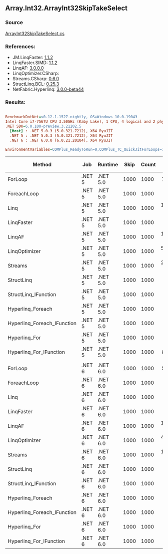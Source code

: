 ﻿## Array.Int32.ArrayInt32SkipTakeSelect

### Source
[ArrayInt32SkipTakeSelect.cs](../LinqBenchmarks/Array/Int32/ArrayInt32SkipTakeSelect.cs)

### References:
- JM.LinqFaster: [1.1.2](https://www.nuget.org/packages/JM.LinqFaster/1.1.2)
- LinqFaster.SIMD: [1.1.2](https://www.nuget.org/packages/LinqFaster.SIMD/1.0.3)
- LinqAF: [3.0.0.0](https://www.nuget.org/packages/LinqAF/3.0.0.0)
- LinqOptimizer.CSharp: [](https://www.nuget.org/packages/LinqOptimizer.CSharp/)
- Streams.CSharp: [0.6.0](https://www.nuget.org/packages/Streams.CSharp/0.6.0)
- StructLinq.BCL: [0.25.3](https://www.nuget.org/packages/StructLinq.BCL/0.25.3)
- NetFabric.Hyperlinq: [3.0.0-beta44](https://www.nuget.org/packages/NetFabric.Hyperlinq/3.0.0-beta44)

### Results:
``` ini

BenchmarkDotNet=v0.12.1.1527-nightly, OS=Windows 10.0.19043
Intel Core i7-7567U CPU 3.50GHz (Kaby Lake), 1 CPU, 4 logical and 2 physical cores
.NET SDK=6.0.100-preview.3.21202.5
  [Host] : .NET 5.0.3 (5.0.321.7212), X64 RyuJIT
  .NET 5 : .NET 5.0.3 (5.0.321.7212), X64 RyuJIT
  .NET 6 : .NET 6.0.0 (6.0.21.20104), X64 RyuJIT

EnvironmentVariables=COMPlus_ReadyToRun=0,COMPlus_TC_QuickJitForLoops=1,COMPlus_TieredPGO=1  

```
|                      Method |    Job |  Runtime | Skip | Count |        Mean |     Error |    StdDev | Ratio | RatioSD |   Gen 0 | Gen 1 | Gen 2 | Allocated |
|---------------------------- |------- |--------- |----- |------ |------------:|----------:|----------:|------:|--------:|--------:|------:|------:|----------:|
|                     ForLoop | .NET 5 | .NET 5.0 | 1000 |  1000 |    784.8 ns |   2.65 ns |   2.34 ns |  1.00 |    0.00 |       - |     - |     - |         - |
|                 ForeachLoop | .NET 5 | .NET 5.0 | 1000 |  1000 |  4,700.6 ns |  47.01 ns |  41.68 ns |  5.99 |    0.06 |  0.0153 |     - |     - |      32 B |
|                        Linq | .NET 5 | .NET 5.0 | 1000 |  1000 | 10,460.6 ns | 121.35 ns | 113.51 ns | 13.31 |    0.14 |  0.0610 |     - |     - |     152 B |
|                  LinqFaster | .NET 5 | .NET 5.0 | 1000 |  1000 |  3,014.6 ns |  38.41 ns |  35.93 ns |  3.84 |    0.05 |  5.7678 |     - |     - |  12,072 B |
|                      LinqAF | .NET 5 | .NET 5.0 | 1000 |  1000 | 10,250.2 ns |  47.42 ns |  42.04 ns | 13.06 |    0.07 |       - |     - |     - |         - |
|               LinqOptimizer | .NET 5 | .NET 5.0 | 1000 |  1000 | 54,449.5 ns | 309.40 ns | 472.49 ns | 69.51 |    0.60 | 16.7236 |     - |     - |  35,071 B |
|                     Streams | .NET 5 | .NET 5.0 | 1000 |  1000 | 22,142.0 ns | 190.03 ns | 168.45 ns | 28.21 |    0.24 |  0.4272 |     - |     - |     912 B |
|                  StructLinq | .NET 5 | .NET 5.0 | 1000 |  1000 |  1,922.5 ns |   9.50 ns |   8.89 ns |  2.45 |    0.01 |  0.0458 |     - |     - |      96 B |
|        StructLinq_IFunction | .NET 5 | .NET 5.0 | 1000 |  1000 |  1,535.5 ns |   7.06 ns |   6.25 ns |  1.96 |    0.01 |       - |     - |     - |         - |
|           Hyperlinq_Foreach | .NET 5 | .NET 5.0 | 1000 |  1000 |  2,163.6 ns |  10.81 ns |   9.58 ns |  2.76 |    0.01 |       - |     - |     - |         - |
| Hyperlinq_Foreach_IFunction | .NET 5 | .NET 5.0 | 1000 |  1000 |  1,704.9 ns |   7.23 ns |   6.41 ns |  2.17 |    0.01 |       - |     - |     - |         - |
|               Hyperlinq_For | .NET 5 | .NET 5.0 | 1000 |  1000 |  2,153.6 ns |  13.55 ns |  11.31 ns |  2.74 |    0.02 |       - |     - |     - |         - |
|     Hyperlinq_For_IFunction | .NET 5 | .NET 5.0 | 1000 |  1000 |    831.1 ns |   2.94 ns |   2.46 ns |  1.06 |    0.00 |       - |     - |     - |         - |
|                             |        |          |      |       |             |           |           |       |         |         |       |       |           |
|                     ForLoop | .NET 6 | .NET 6.0 | 1000 |  1000 |    562.6 ns |   3.79 ns |   3.36 ns |  1.00 |    0.00 |       - |     - |     - |         - |
|                 ForeachLoop | .NET 6 | .NET 6.0 | 1000 |  1000 |  2,600.8 ns |   5.83 ns |   4.87 ns |  4.62 |    0.02 |  0.0153 |     - |     - |      32 B |
|                        Linq | .NET 6 | .NET 6.0 | 1000 |  1000 |  8,887.1 ns |  37.49 ns |  31.30 ns | 15.78 |    0.08 |  0.0610 |     - |     - |     152 B |
|                  LinqFaster | .NET 6 | .NET 6.0 | 1000 |  1000 |  3,055.2 ns |  34.86 ns |  32.61 ns |  5.43 |    0.08 |  5.7678 |     - |     - |  12,072 B |
|                      LinqAF | .NET 6 | .NET 6.0 | 1000 |  1000 | 10,389.3 ns |  72.05 ns |  60.17 ns | 18.44 |    0.12 |       - |     - |     - |         - |
|               LinqOptimizer | .NET 6 | .NET 6.0 | 1000 |  1000 | 47,176.2 ns | 165.51 ns | 162.55 ns | 83.85 |    0.51 | 16.6016 |     - |     - |  34,822 B |
|                     Streams | .NET 6 | .NET 6.0 | 1000 |  1000 | 19,229.5 ns |  77.29 ns |  60.34 ns | 34.13 |    0.21 |  0.4272 |     - |     - |     912 B |
|                  StructLinq | .NET 6 | .NET 6.0 | 1000 |  1000 |  2,229.7 ns |  16.16 ns |  13.49 ns |  3.96 |    0.03 |  0.0458 |     - |     - |      96 B |
|        StructLinq_IFunction | .NET 6 | .NET 6.0 | 1000 |  1000 |  1,559.1 ns |  12.46 ns |  11.66 ns |  2.77 |    0.03 |       - |     - |     - |         - |
|           Hyperlinq_Foreach | .NET 6 | .NET 6.0 | 1000 |  1000 |  2,148.9 ns |  13.25 ns |  11.07 ns |  3.81 |    0.03 |       - |     - |     - |         - |
| Hyperlinq_Foreach_IFunction | .NET 6 | .NET 6.0 | 1000 |  1000 |  1,673.8 ns |   4.29 ns |   3.58 ns |  2.97 |    0.01 |       - |     - |     - |         - |
|               Hyperlinq_For | .NET 6 | .NET 6.0 | 1000 |  1000 |  2,130.7 ns |   8.40 ns |   7.86 ns |  3.79 |    0.03 |       - |     - |     - |         - |
|     Hyperlinq_For_IFunction | .NET 6 | .NET 6.0 | 1000 |  1000 |  1,336.9 ns |   4.57 ns |   4.27 ns |  2.38 |    0.01 |       - |     - |     - |         - |
